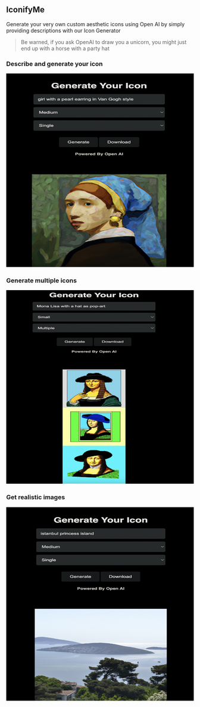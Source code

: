 ## IconifyMe

Generate your very own custom aesthetic icons using Open AI by simply providing descriptions with our Icon Generator

> Be warned, if you ask OpenAI to draw you a unicorn, you might just end up with a horse with a party hat

### Describe and generate your icon

<img src="assets/images/girl_in_van_gogh_style.png" alt="van gogh" width="520" height="520">

### Generate multiple icons

<img src="assets/images/mona_lisa_hat.png" alt="mona lisa" width="520" height="520">

### Get realistic images

<img src="assets/images/istanbul.png" alt="istanbul" width="520" height="520">

